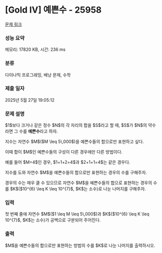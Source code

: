 # [Gold IV] 예쁜수 - 25958 

[문제 링크](https://www.acmicpc.net/problem/25958) 

### 성능 요약

메모리: 17820 KB, 시간: 236 ms

### 분류

다이나믹 프로그래밍, 배낭 문제, 수학

### 제출 일자

2025년 5월 27일 19:05:12

### 문제 설명

<p>$1$보다 크거나 같은 정수 $N$의 각 자리의 합을 $S$라고 할 때, $S$가 $N$의 약수라면 그 수를 <strong>예쁜수</strong>라고 하자.</p>

<p>지수는 자연수 $M$($M \leq 5\,000$)을 예쁜수들의 합으로만 표현하고 싶다.</p>

<p>이때 합이 $M$인 예쁜수들의 구성이 다른 경우에만 다른 방법이다.</p>

<p>예를 들어 $M=4$인 경우, $1+1+2=4$과 $2+1+1=4$는 같은 경우다.</p>

<p>지수를 도와 자연수 $M$을 예쁜수들의 합으로만 표현하는 경우의 수를 구해주자.</p>

<p>경우의 수는 매우 클 수 있으므로 자연수 $M$을 예쁜수들의 합으로 표현하는 경우의 수를 $K$($10^{6} \leq K \leq 10^{7}$, $K$는 소수)로 나눈 나머지를 구해주자.</p>

### 입력 

 <p>첫 번째 줄에 자연수 $M$($1 \leq M \leq 5\,000$)과 $K$($10^{6} \leq K \leq 10^{7}$, $K$는 소수)가 공백으로 구분되어 주어진다.</p>

### 출력 

 <p>$M$을 예쁜수들의 합으로만 표현하는 방법의 수를 $K$로 나눈 나머지를 출력하시오.</p>

